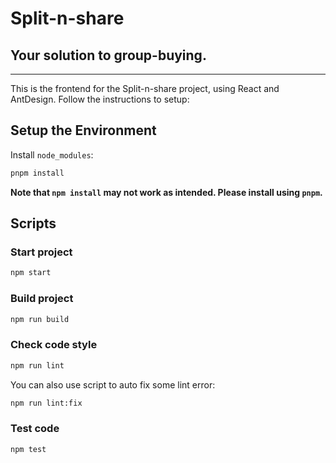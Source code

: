 # Split-n-share
## Your solution to group-buying.
---

This is the frontend for the Split-n-share project, using React and AntDesign. Follow the instructions to setup:

## Setup the Environment

Install `node_modules`:

```bash
pnpm install
```
**Note that `npm install` may not work as intended. Please install using `pnpm`.**

## Scripts

### Start project

```bash
npm start
```

### Build project

```bash
npm run build
```

### Check code style

```bash
npm run lint
```

You can also use script to auto fix some lint error:

```bash
npm run lint:fix
```

### Test code

```bash
npm test
```